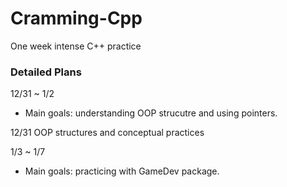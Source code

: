 # Cramming-Cpp
One week intense C++ practice

### Detailed Plans
12/31 ~ 1/2
- Main goals: understanding OOP strucutre and using pointers.

12/31
OOP structures and conceptual practices

1/3 ~ 1/7
- Main goals: practicing with GameDev package.